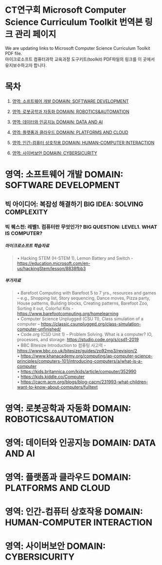 # CT연구회 Microsoft Computer Science Curriculum Toolkit 번역본 링크 관리 페이지

We are updating links to Microsoft Computer Science Curriculum Toolkit PDF file.  
마이크로소프트 컴퓨터과학 교육과정 도구키트(toolkit) PDF파일의 링크를 이 곳에서 유지보수하고자 합니다.


# 목차
1. [영역: 소프트웨어 개발 DOMAIN: SOFTWARE DEVELOPMENT](#영역--소프트웨어-개발-domain--software-development)


2. [영역: 로봇공학과 자동화 DOMAIN: ROBOTICS&AUTOMATION](#영역:-로봇공학과-자동화-domain--robotics&automation)  


3. [영역: 데이터와 인공지능 DOMAIN: DATA AND AI](영역:-데이터와-인공지능-domain--data-and-ai)    


4. [영역: 플랫폼과 클라우드 DOMAIN: PLATFORMS AND CLOUD](#영역:-플랫폼과-클라우드-domain--platforms-and-cloud)  


5. [영역: 인간-컴퓨터 상호작용 DOMAIN: HUMAN-COMPUTER INTERACTION](#영역:-인간-컴퓨터-상호작용-domain--human-computer-interaction)  


6. [영역: 사이버보안 DOMAIN: CYBERSICURITY](#영역:-사이버보안-domain--cybersicurity)  



# 영역: 소프트웨어 개발 DOMAIN: SOFTWARE DEVELOPMENT  

## 빅 아이디어: 복잡성 해결하기  BIG IDEA: SOLVING COMPLEXITY  
### 빅 퀘스천: 레벨1. 컴퓨터란 무엇인가? BIG QUESTION: LEVEL1. WHAT IS COMPUTER? 
##### 마이크로소프트 학습자료
> •	Hacking STEM (H-STEM 1), Lemon Battery and Switch - https://education.microsoft.com/en-us/hackingStem/lesson/8838fbb3
##### 부가자료
> •	Barefoot Computing with Barefoot 5 to 7 yrs., resources and games – e.g., Shopping list, Story sequencing, Dance moves, Pizza party, House patterns, Building blocks, Creating patterns, Barefoot Zoo, Sorting it out, Colorful Kits - https://www.barefootcomputing.org/homelearning  
> •	Computer Science Unplugged (CSU 11), Class simulation of a computer – https://classic.csunplugged.org/class-simulation-computer-unfinished/  
> •	Code.org (CSD Unit 1) – Problem Solving. What is a computer? IO, processes, and storage: https://studio.code.org/s/csd1-2019  
> •	BBC Bitesize Introduction to 컴퓨팅 사고력 - https://www.bbc.co.uk/bitesize/guides/zp92mp3/revision/2  
> •	https://www.khanacademy.org/computing/ap-computer-science-principles/computers-101/introducing-computers/a/what-is-a-computer  
> •	https://kids.britannica.com/kids/article/computer/352990  
> •	https://kids.kiddle.co/Computer  
> •	https://cacm.acm.org/blogs/blog-cacm/231993-what-children-want-to-know-about-computers/fulltext  


# 영역: 로봇공학과 자동화 DOMAIN: ROBOTICS&AUTOMATION
# 영역: 데이터와 인공지능 DOMAIN: DATA AND AI
# 영역: 플랫폼과 클라우드 DOMAIN: PLATFORMS AND CLOUD
# 영역: 인간-컴퓨터 상호작용 DOMAIN: HUMAN-COMPUTER INTERACTION
# 영역: 사이버보안 DOMAIN: CYBERSICURITY
